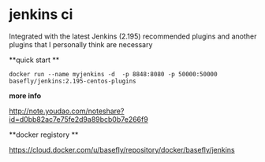 # jenkins ci

Integrated with the latest Jenkins (2.195) recommended plugins and another plugins that I personally think are necessary

**quick start **

`docker run --name myjenkins -d  -p 8848:8080 -p 50000:50000 basefly/jenkins:2.195-centos-plugins
`

**more info**

http://note.youdao.com/noteshare?id=d0bb82ac7e75fe2d9a89bcb0b7e266f9

**docker registory **

https://cloud.docker.com/u/basefly/repository/docker/basefly/jenkins
